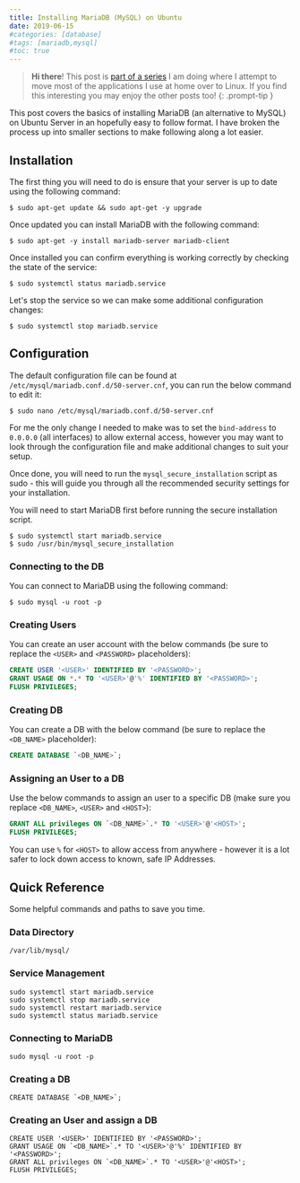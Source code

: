 ```yaml
---
title: Installing MariaDB (MySQL) on Ubuntu
date: 2019-06-15
#categories: [database]
#tags: [mariadb,mysql]
#toc: true
---
```


> **Hi there**! This post is [part of a series](https://www.richardn.ca/series/#home-server-revamp-2019) I am doing where I attempt to move most of the applications I use at home over to Linux. If you find this interesting you may enjoy the other posts too!
{: .prompt-tip }

This post covers the basics of installing MariaDB (an alternative to MySQL) on Ubuntu Server in an hopefully easy to follow format. I have broken the process up into smaller sections to make following along a lot easier.

## Installation
The first thing you will need to do is ensure that your server is up to date using the following command:

```shell
$ sudo apt-get update && sudo apt-get -y upgrade
```

Once updated you can install MariaDB with the following command:

```shell
$ sudo apt-get -y install mariadb-server mariadb-client
```

Once installed you can confirm everything is working correctly by checking the state of the service:

```shell
$ sudo systemctl status mariadb.service
```

Let's stop the service so we can make some additional configuration changes:

```shell
$ sudo systemctl stop mariadb.service
```

## Configuration
The default configuration file can be found at `/etc/mysql/mariadb.conf.d/50-server.cnf`, you can run the below command to edit it:

```shell
$ sudo nano /etc/mysql/mariadb.conf.d/50-server.cnf
```

For me the only change I needed to make was to set the `bind-address` to `0.0.0.0` (all interfaces) to allow external access, however you may want to look through the configuration file and make additional changes to suit your setup.

Once done, you will need to run the `mysql_secure_installation` script as sudo - this will guide you through all the recommended security settings for your installation.

You will need to start MariaDB first before running the secure installation script.

```shell
$ sudo systemctl start mariadb.service
$ sudo /usr/bin/mysql_secure_installation
```

### Connecting to the DB
You can connect to MariaDB using the following command:

```shell
$ sudo mysql -u root -p
```

### Creating Users
You can create an user account with the below commands (be sure to replace the `<USER>` and `<PASSWORD>` placeholders):

```sql
CREATE USER '<USER>' IDENTIFIED BY '<PASSWORD>';
GRANT USAGE ON *.* TO '<USER>'@'%' IDENTIFIED BY '<PASSWORD>';
FLUSH PRIVILEGES;
```

### Creating DB
You can create a DB with the below command (be sure to replace the `<DB_NAME>` placeholder):

```sql
CREATE DATABASE `<DB_NAME>`;
```

### Assigning an User to a DB
Use the below commands to assign an user to a specific DB (make sure you replace `<DB_NAME>`, `<USER>` and `<HOST>`):

```sql
GRANT ALL privileges ON `<DB_NAME>`.* TO '<USER>'@'<HOST>';
FLUSH PRIVILEGES;
```

You can use `%` for `<HOST>` to allow access from anywhere - however it is a lot safer to lock down access to known, safe IP Addresses.

## Quick Reference
Some helpful commands and paths to save you time.

### Data Directory
`/var/lib/mysql/`

### Service Management
```shell
sudo systemctl start mariadb.service
sudo systemctl stop mariadb.service
sudo systemctl restart mariadb.service
sudo systemctl status mariadb.service
```

### Connecting to MariaDB
```shell
sudo mysql -u root -p
```

### Creating a DB
```shell
CREATE DATABASE `<DB_NAME>`;
```

### Creating an User and assign a DB
```shell
CREATE USER '<USER>' IDENTIFIED BY '<PASSWORD>';
GRANT USAGE ON `<DB_NAME>`.* TO '<USER>'@'%' IDENTIFIED BY '<PASSWORD>';
GRANT ALL privileges ON `<DB_NAME>`.* TO '<USER>'@'<HOST>';
FLUSH PRIVILEGES;
```
